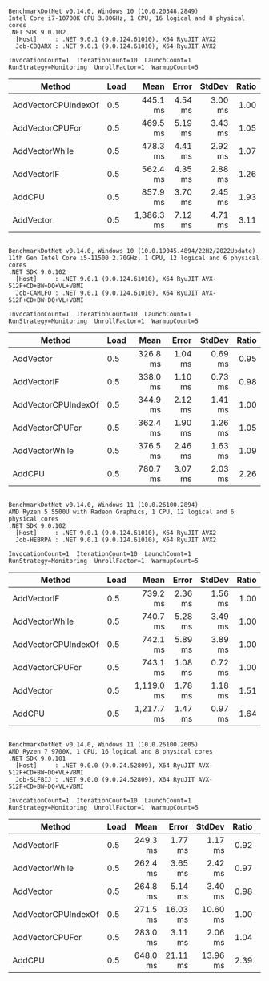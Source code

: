 ```

BenchmarkDotNet v0.14.0, Windows 10 (10.0.20348.2849)
Intel Core i7-10700K CPU 3.80GHz, 1 CPU, 16 logical and 8 physical cores
.NET SDK 9.0.102
  [Host]     : .NET 9.0.1 (9.0.124.61010), X64 RyuJIT AVX2
  Job-CBQARX : .NET 9.0.1 (9.0.124.61010), X64 RyuJIT AVX2

InvocationCount=1  IterationCount=10  LaunchCount=1  
RunStrategy=Monitoring  UnrollFactor=1  WarmupCount=5  

```
| Method              | Load | Mean       | Error   | StdDev  | Ratio | RatioSD |
|-------------------- |----- |-----------:|--------:|--------:|------:|--------:|
| AddVectorCPUIndexOf | 0.5  |   445.1 ms | 4.54 ms | 3.00 ms |  1.00 |    0.01 |
| AddVectorCPUFor     | 0.5  |   469.5 ms | 5.19 ms | 3.43 ms |  1.05 |    0.01 |
| AddVectorWhile      | 0.5  |   478.3 ms | 4.41 ms | 2.92 ms |  1.07 |    0.01 |
| AddVectorIF         | 0.5  |   562.4 ms | 4.35 ms | 2.88 ms |  1.26 |    0.01 |
| AddCPU              | 0.5  |   857.9 ms | 3.70 ms | 2.45 ms |  1.93 |    0.01 |
| AddVector           | 0.5  | 1,386.3 ms | 7.12 ms | 4.71 ms |  3.11 |    0.02 |

```

BenchmarkDotNet v0.14.0, Windows 10 (10.0.19045.4894/22H2/2022Update)
11th Gen Intel Core i5-11500 2.70GHz, 1 CPU, 12 logical and 6 physical cores
.NET SDK 9.0.102
  [Host]     : .NET 9.0.1 (9.0.124.61010), X64 RyuJIT AVX-512F+CD+BW+DQ+VL+VBMI
  Job-CAMLFO : .NET 9.0.1 (9.0.124.61010), X64 RyuJIT AVX-512F+CD+BW+DQ+VL+VBMI

InvocationCount=1  IterationCount=10  LaunchCount=1  
RunStrategy=Monitoring  UnrollFactor=1  WarmupCount=5  

```
| Method              | Load | Mean     | Error   | StdDev  | Ratio |
|-------------------- |----- |---------:|--------:|--------:|------:|
| AddVector           | 0.5  | 326.8 ms | 1.04 ms | 0.69 ms |  0.95 |
| AddVectorIF         | 0.5  | 338.0 ms | 1.10 ms | 0.73 ms |  0.98 |
| AddVectorCPUIndexOf | 0.5  | 344.9 ms | 2.12 ms | 1.41 ms |  1.00 |
| AddVectorCPUFor     | 0.5  | 362.4 ms | 1.90 ms | 1.26 ms |  1.05 |
| AddVectorWhile      | 0.5  | 376.5 ms | 2.46 ms | 1.63 ms |  1.09 |
| AddCPU              | 0.5  | 780.7 ms | 3.07 ms | 2.03 ms |  2.26 |
```

BenchmarkDotNet v0.14.0, Windows 11 (10.0.26100.2894)
AMD Ryzen 5 5500U with Radeon Graphics, 1 CPU, 12 logical and 6 physical cores
.NET SDK 9.0.102
  [Host]     : .NET 9.0.1 (9.0.124.61010), X64 RyuJIT AVX2
  Job-HEBRPA : .NET 9.0.1 (9.0.124.61010), X64 RyuJIT AVX2

InvocationCount=1  IterationCount=10  LaunchCount=1  
RunStrategy=Monitoring  UnrollFactor=1  WarmupCount=5  

```
| Method              | Load | Mean       | Error   | StdDev  | Ratio |
|-------------------- |----- |-----------:|--------:|--------:|------:|
| AddVectorIF         | 0.5  |   739.2 ms | 2.36 ms | 1.56 ms |  1.00 |
| AddVectorWhile      | 0.5  |   740.7 ms | 5.28 ms | 3.49 ms |  1.00 |
| AddVectorCPUIndexOf | 0.5  |   742.1 ms | 5.89 ms | 3.89 ms |  1.00 |
| AddVectorCPUFor     | 0.5  |   743.1 ms | 1.08 ms | 0.72 ms |  1.00 |
| AddVector           | 0.5  | 1,119.0 ms | 1.78 ms | 1.18 ms |  1.51 |
| AddCPU              | 0.5  | 1,217.7 ms | 1.47 ms | 0.97 ms |  1.64 |
```

BenchmarkDotNet v0.14.0, Windows 11 (10.0.26100.2605)
AMD Ryzen 7 9700X, 1 CPU, 16 logical and 8 physical cores
.NET SDK 9.0.101
  [Host]     : .NET 9.0.0 (9.0.24.52809), X64 RyuJIT AVX-512F+CD+BW+DQ+VL+VBMI
  Job-SLFBIJ : .NET 9.0.0 (9.0.24.52809), X64 RyuJIT AVX-512F+CD+BW+DQ+VL+VBMI

InvocationCount=1  IterationCount=10  LaunchCount=1  
RunStrategy=Monitoring  UnrollFactor=1  WarmupCount=5  

```
| Method              | Load | Mean     | Error    | StdDev   | Ratio | RatioSD |
|-------------------- |----- |---------:|---------:|---------:|------:|--------:|
| AddVectorIF         | 0.5  | 249.3 ms |  1.77 ms |  1.17 ms |  0.92 |    0.03 |
| AddVectorWhile      | 0.5  | 262.4 ms |  3.65 ms |  2.42 ms |  0.97 |    0.04 |
| AddVector           | 0.5  | 264.8 ms |  5.14 ms |  3.40 ms |  0.98 |    0.04 |
| AddVectorCPUIndexOf | 0.5  | 271.5 ms | 16.03 ms | 10.60 ms |  1.00 |    0.05 |
| AddVectorCPUFor     | 0.5  | 283.0 ms |  3.11 ms |  2.06 ms |  1.04 |    0.04 |
| AddCPU              | 0.5  | 648.0 ms | 21.11 ms | 13.96 ms |  2.39 |    0.10 |
